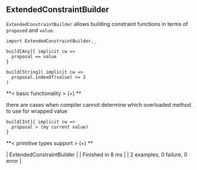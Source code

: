 ## ExtendedConstraintBuilder



`ExtendedConstraintBuilder` allows building constraint functions in terms of `proposed` and `value`.

```
import ExtendedConstraintBuilder._

build[Any]{ implicit cw =>
  proposal == value
}

build[String]( implicit cw =>
  proposal.indexOf(value) >= 3
)
```
**< basic functionality > (+)  **
 
 there are cases when compiler cannot determine which overloaded method to use for wrapped value
 
 ```
 build[Int]{ implicit cw =>
   proposal > (my current value)
 }
 ```
 **< primitive types support > (+)  **
 
| ExtendedConstraintBuilder |
| Finished in 8 ms |
| 2 examples, 0 failure, 0 error |